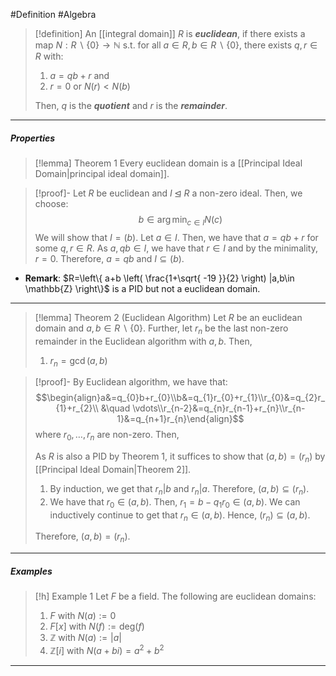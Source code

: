 #Definition #Algebra
> [!definition]
> An [[integral domain]] $R$ is ***euclidean***, if there exists a map $N:R \backslash \{ 0 \}\to \mathbb{N}$ s.t. for all $a\in R,b\in R\backslash\{ 0 \}$, there exists $q,r\in R$ with:
> 1. $a=qb+r$ and 
> 2. $r=0$ or $N(r)<N(b)$
> 
> Then, $q$ is the ***quotient*** and $r$ is the ***remainder***.
---
##### Properties
> [!lemma] Theorem 1
> Every euclidean domain is a [[Principal Ideal Domain|principal ideal domain]].

> [!proof]-
> Let $R$ be euclidean and $I\unlhd R$ a non-zero ideal. Then, we choose: $$b\in\arg\min_{c\in I} N(c) $$We will show that $I=(b)$. Let $a\in I$. Then, we have that $a=qb+r$ for some $q,r\in R$. As $a,qb\in I$, we have that $r\in I$ and by the minimality, $r=0$. Therefore, $a=qb$ and $I\subseteq(b)$.

- **Remark**: $R=\left\{  a+b \left( \frac{1+\sqrt{ -19 }}{2} \right) |a,b\in \mathbb{Z} \right\}$ is a PID but not a euclidean domain.
---
> [!lemma] Theorem 2 (Euclidean Algorithm)
> Let $R$ be an euclidean domain and $a,b\in R \backslash\{ 0 \}$. Further, let $r_{n}$ be the last non-zero remainder in the Euclidean algorithm with $a,b$. Then, 
> 1. $r_{n}=\gcd(a,b)$

> [!proof]-
> By Euclidean algorithm, we have that: $$\begin{align}a&=q_{0}b+r_{0}\\b&=q_{1}r_{0}+r_{1}\\r_{0}&=q_{2}r_{1}+r_{2}\\ &\quad \vdots\\r_{n-2}&=q_{n}r_{n-1}+r_{n}\\r_{n-1}&=q_{n+1}r_{n}\end{align}$$where $r_{0},\dots,r_{n}$ are non-zero. Then,
> 
> As $R$ is also a PID by Theorem 1, it suffices to show that $(a,b)=(r_{n})$ by [[Principal Ideal Domain|Theorem 2]].
> 1. By induction, we get that $r_{n}|b$ and $r_{n}|a$. Therefore, $(a,b)\subseteq(r_{n})$.
> 2. We have that $r_{0}\in (a,b)$. Then, $r_{1}=b-q_{1}r_{0}\in (a,b)$. We can inductively continue to get that $r_{n}\in (a,b)$. Hence, $(r_{n})\subseteq(a,b)$.
> 
> Therefore, $(a,b)=(r_{n})$.
---
##### Examples
> [!h] Example 1
> Let $F$ be a field. The following are euclidean domains:
> 1. $F$ with $N(a):=0$
> 2. $F[x]$ with $N(f):=\text{deg}(f)$
> 3. $\mathbb{Z}$ with $N(a):=\left| a \right|$
> 4. $\mathbb{Z}[i]$ with $N(a+bi)=a^{2}+b ^{2}$
---